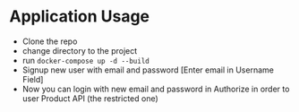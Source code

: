 # Application Usage

- Clone the repo
- change directory to the project
- run ``docker-compose up -d --build``
- Signup new user with email and password [Enter email in Username Field]
- Now you can login with new email and password in Authorize in order to user Product API (the restricted one)